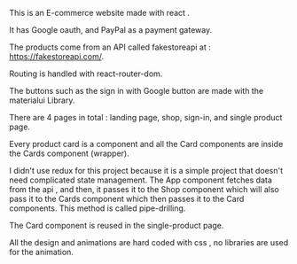 This is an E-commerce website made with react . 

It has Google oauth, and PayPal as a payment gateway.

The products come from an API called fakestoreapi at : https://fakestoreapi.com/.

Routing is handled with react-router-dom.

The buttons such as the sign in with Google button are made with the materialui Library.

There are 4 pages in total : landing page, shop, sign-in, and single product page.

Every product card is a component and all the Card components are inside the Cards component (wrapper).

I didn't use redux for this project because it is a simple project that doesn't need complicated state management.
The App component fetches data from the api , and then, it passes it to the Shop component which will also pass it to the Cards component which then passes it to the Card components. This method is called pipe-drilling.

The Card component is reused in the single-product page.

All the design and animations are hard coded with css , no libraries are used for the animation.
 
 
